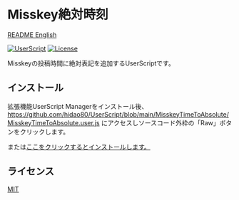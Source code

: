 # Misskey絶対時刻

[README English](./README.md)

[![UserScript](https://img.shields.io/badge/Framework-UserScript-blue.svg)](https://en.wikipedia.org/wiki/Userscript)
[![License](https://img.shields.io/github/license/hidao80/UserScript)](/LICENSE)

Misskeyの投稿時間に絶対表記を追加するUserScriptです。   

## インストール
拡張機能UserScript Managerをインストール後、https://github.com/hidao80/UserScript/blob/main/MisskeyTimeToAbsolute/MisskeyTimeToAbsolute.user.js にアクセスしソースコード外枠の「Raw」ボタンをクリックします。

または[ここをクリックするとインストールします。](https://github.com/hidao80/UserScript/raw/main/MisskeyTimeToAbsolute/MisskeyTimeToAbsolute.user.js)

## ライセンス

[MIT](/LICENSE)
